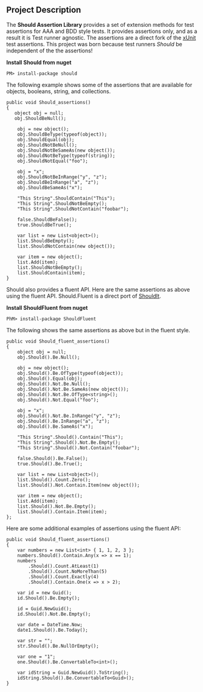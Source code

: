 ## Project Description

The **Should Assertion Library** provides a set of extension methods for test assertions for AAA and BDD style tests.  It provides assertions only, and as a result it is Test runner agnostic.  The assertions are a direct fork of the [xUnit](http://xunit.codeplex.com) test assertions.  This project was born because test runners *Should* be independent of the the assertions!

**Install Should from nuget**

    PM> install-package should

The following example shows some of the assertions that are available for objects, booleans, string, and collections.

    public void Should_assertions()
    {
       object obj = null;
       obj.ShouldBeNull();

        obj = new object();
        obj.ShouldBeType(typeof(object));
        obj.ShouldEqual(obj);
        obj.ShouldNotBeNull();
        obj.ShouldNotBeSameAs(new object());
        obj.ShouldNotBeType(typeof(string));
        obj.ShouldNotEqual("foo");

        obj = "x";
        obj.ShouldNotBeInRange("y", "z");
        obj.ShouldBeInRange("a", "z");
        obj.ShouldBeSameAs("x");

        "This String".ShouldContain("This");
        "This String".ShouldNotBeEmpty();
        "This String".ShouldNotContain("foobar");

        false.ShouldBeFalse();
        true.ShouldBeTrue();

        var list = new List<object>();
        list.ShouldBeEmpty();
        list.ShouldNotContain(new object());

        var item = new object();
        list.Add(item);
        list.ShouldNotBeEmpty();
        list.ShouldContain(item);
    }


Should also provides a fluent API.  Here are the same assertions as above using the fluent API.  Should.Fluent is a direct port of [ShouldIt](http://code.google.com/p/shouldit).

**Install ShouldFluent from nuget**

    PhM> install-package ShouldFluent

The following shows the same assertions as above but in the fluent style.

    public void Should_fluent_assertions()
    {
        object obj = null;
        obj.Should().Be.Null();

        obj = new object();
  	 	obj.Should().Be.OfType(typeof(object));
    	obj.Should().Equal(obj);
	    obj.Should().Not.Be.Null();
	    obj.Should().Not.Be.SameAs(new object());
	    obj.Should().Not.Be.OfType<string>();
	    obj.Should().Not.Equal("foo");
	
	    obj = "x";
	    obj.Should().Not.Be.InRange("y", "z");
	    obj.Should().Be.InRange("a", "z");
	    obj.Should().Be.SameAs("x");
	
	    "This String".Should().Contain("This");
	    "This String".Should().Not.Be.Empty();
	    "This String".Should().Not.Contain("foobar");
	
	    false.Should().Be.False();
	    true.Should().Be.True();
	
	    var list = new List<object>();
	    list.Should().Count.Zero();
	    list.Should().Not.Contain.Item(new object());
	
	    var item = new object();
	    list.Add(item);
	    list.Should().Not.Be.Empty();
	    list.Should().Contain.Item(item);
	};

Here are some additional examples of assertions using the fluent API:

	public void Should_fluent_assertions()
	{
	    var numbers = new List<int> { 1, 1, 2, 3 };
	    numbers.Should().Contain.Any(x => x == 1);
	    numbers
	        .Should().Count.AtLeast(1)
	        .Should().Count.NoMoreThan(5)
	        .Should().Count.Exactly(4)
	        .Should().Contain.One(x => x > 2);
	
	    var id = new Guid();
	    id.Should().Be.Empty();
	
	    id = Guid.NewGuid();
	    id.Should().Not.Be.Empty();
	
	    var date = DateTime.Now;
	    date1.Should().Be.Today();
	
	    var str = "";
	    str.Should().Be.NullOrEmpty();                
	
	    var one = "1";
	    one.Should().Be.ConvertableTo<int>();
	
	    var idString = Guid.NewGuid().ToString();
	    idString.Should().Be.ConvertableTo<Guid>();
	}